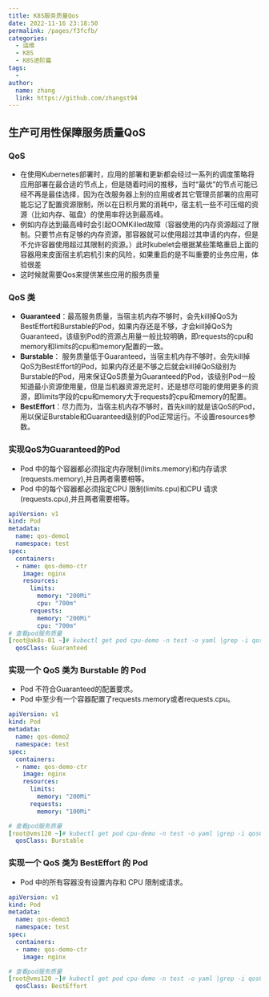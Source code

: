 ```yaml
---
title: K8S服务质量Qos
date: 2022-11-16 23:18:50
permalink: /pages/f3fcfb/
categories:
  - 运维
  - K8S
  - K8S进阶篇
tags:
  - 
author: 
  name: zhang
  link: https://github.com/zhangst94
---
```

## 生产可用性保障服务质量QoS

### QoS

- 在使用Kubernetes部署时，应用的部署和更新都会经过一系列的调度策略将应用部署在最合适的节点上，但是随着时间的推移，当时“最优”的节点可能已经不再是最佳选择，因为在改服务器上别的应用或者其它管理员部署的应用可能忘记了配置资源限制，所以在日积月累的消耗中，宿主机一些不可压缩的资源（比如内存、磁盘）的使用率将达到最高峰。
- 例如内存达到最高峰时会引起OOMKilled故障（容器使用的内存资源超过了限制。只要节点有足够的内存资源，那容器就可以使用超过其申请的内存，但是不允许容器使用超过其限制的资源。）此时kubelet会根据某些策略重启上面的容器用来皮面宿主机宕机引来的风险，如果重启的是不叫重要的业务应用，体验很差
- 这时候就需要Qos来提供某些应用的服务质量

### QoS 类

- **Guaranteed**：最高服务质量，当宿主机内存不够时，会先kill掉QoS为BestEffort和Burstable的Pod，如果内存还是不够，才会kill掉QoS为Guaranteed，该级别Pod的资源占用量一般比较明确，即requests的cpu和memory和limits的cpu和memory配置的一致。
- **Burstable**： 服务质量低于Guaranteed，当宿主机内存不够时，会先kill掉QoS为BestEffort的Pod，如果内存还是不够之后就会kill掉QoS级别为Burstable的Pod，用来保证QoS质量为Guaranteed的Pod，该级别Pod一般知道最小资源使用量，但是当机器资源充足时，还是想尽可能的使用更多的资源，即limits字段的cpu和memory大于requests的cpu和memory的配置。
- **BestEffort**：尽力而为，当宿主机内存不够时，首先kill的就是该QoS的Pod，用以保证Burstable和Guaranteed级别的Pod正常运行。不设置resources参数。

### 实现QoS为Guaranteed的Pod

- Pod 中的每个容器都必须指定内存限制(limits.memory)和内存请求(requests.memory),并且两者需要相等。
- Pod 中的每个容器都必须指定CPU 限制(limits.cpu)和CPU 请求(requests.cpu),并且两者需要相等。

```yaml
apiVersion: v1
kind: Pod
metadata:
  name: qos-demo1
  namespace: test
spec:
  containers:
  - name: qos-demo-ctr
    image: nginx
    resources:
      limits:
        memory: "200Mi"
        cpu: "700m"
      requests:
        memory: "200Mi"
        cpu: "700m"
# 查看pod服务质量
[root@ak8s-01 ~]# kubectl get pod cpu-demo -n test -o yaml |grep -i qosClass
  qosClass: Guaranteed
```

### 实现一个 QoS 类为 Burstable 的 Pod

- Pod 不符合Guaranteed的配置要求。
- Pod 中至少有一个容器配置了requests.memory或者requests.cpu。

```yaml
apiVersion: v1
kind: Pod
metadata:
  name: qos-demo2
  namespace: test
spec:
  containers:
  - name: qos-demo-ctr
    image: nginx
    resources:
      limits:
        memory: "200Mi"
      requests:
        memory: "100Mi"

# 查看pod服务质量
[root@vms120 ~]# kubectl get pod cpu-demo -n test -o yaml |grep -i qosClass
  qosClass: Burstable
```

### 实现一个 QoS 类为 BestEffort 的 Pod

- Pod 中的所有容器没有设置内存和 CPU 限制或请求。

```yaml
apiVersion: v1
kind: Pod
metadata:
  name: qos-demo3
  namespace: test
spec:
  containers:
  - name: qos-demo-ctr
    image: nginx

# 查看pod服务质量
[root@vms120 ~]# kubectl get pod cpu-demo -n test -o yaml |grep -i qosClass
  qosClass: BestEffort
```

